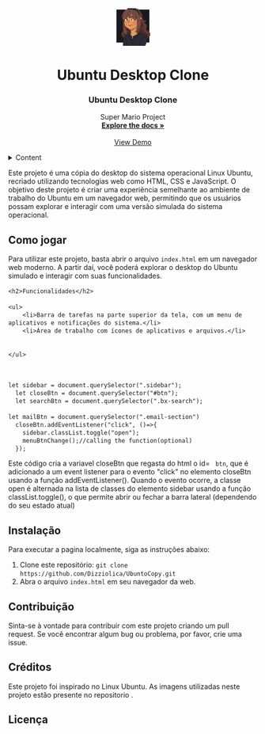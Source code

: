 

	

	
	

	

</body>
</html>

<br />
<div align="center">
  <a href="https://github.com/Dizziolica/SuperMariioJs">
    <img src="/dizziolica.jpg" alt="Logo" width="80" height="80">
  </a>




<h1>Ubuntu Desktop Clone</h1>

  <h3 align="center">Ubuntu Desktop Clone</h3>

  <p align="center">
    Super Mario Project
    <br />
    <a href="https://github.com/Dizziolica/UbuntuCopy"><strong>Explore the docs »</strong></a>
    <br />
    <br />
    <a href="https://github.com/Dizziolica/UbuntuCopy">View Demo</a>
    
   
  </p>
</div>



<!-- TABLE OF CONTENTS -->
<details>
  <summary>Content</summary>
  <ol>
    <li>
      <a href="#about-the-project">About The Project</a>
      <ul>
        <li><a href="#built-with">Built With</a></li>
      </ul>
    </li>
    <li>
      <a href= "https://github.com/Dizziolica/SuperMariioJs" >Getting Started</a>
      <ul>
        <li><a href="#prerequisites">Prerequisites</a></li>
        <li><a href="#installation">Installation</a></li>
      </ul>
    </li>
    <li><a href="#usage">Usage</a></li>
    <li><a href="#tools">Roadmap</a></li>
    <li><a href="#contributing">Contributing</a></li>
    <li><a href="#license">License</a></li>
    <li><a href="#contact">Contact</a></li>
    <li><a href="#acknowledgments">Acknowledgments</a></li>
  </ol>
</details>


<p>Este projeto é uma cópia do desktop do sistema operacional Linux Ubuntu, recriado utilizando tecnologias web como HTML, CSS e JavaScript. O objetivo deste projeto é criar uma experiência semelhante ao ambiente de trabalho do Ubuntu em um navegador web, permitindo que os usuários possam explorar e interagir com uma versão simulada do sistema operacional.</p>

<h2>Como jogar</h2>
<p>Para utilizar este projeto, basta abrir o arquivo <code>index.html</code> em um navegador web moderno. A partir daí, você poderá explorar o desktop do Ubuntu simulado e interagir com suas funcionalidades.</p>

	<h2>Funcionalidades</h2>

	<ul>
		<li>Barra de tarefas na parte superior da tela, com um menu de aplicativos e notificações do sistema.</li>
		<li>Área de trabalho com ícones de aplicativos e arquivos.</li>
		
	
	</ul>
<pre><code>

let sidebar = document.querySelector(".sidebar");
  let closeBtn = document.querySelector("#btn");
  let searchBtn = document.querySelector(".bx-search");

let mailBtn = document.querySelector(".email-section")
  closeBtn.addEventListener("click", ()=>{
    sidebar.classList.toggle("open");
    menuBtnChange();//calling the function(optional)
  });
</code></pre>
<p>Este código cria a variavel closeBtn que regasta do html o id= <code> btn</code>, que é adicionado a um event listener para o evento "click" no elemento closeBtn usando a função addEventListener(). Quando o evento ocorre, a classe open é alternada na lista de classes do elemento sidebar usando a função classList.toggle(), o que permite abrir ou fechar a barra lateral (dependendo do seu estado atual)</p>
<h2>Instalação</h2>
<p>Para executar a pagina localmente, siga as instruções abaixo:</p>
<ol>
  <li>Clone este repositório: <code>git clone https://github.com/Dizziolica/UbuntoCopy.git</code></li>
  <li>Abra o arquivo <code>index.html</code> em seu navegador da web.</li>
  
</ol>
<h2>Contribuição</h2>
<p>Sinta-se à vontade para contribuir com este projeto criando um pull request. Se você encontrar algum bug ou problema, por favor, crie uma issue.</p>
<h2>Créditos</h2>
<p> Este projeto foi inspirado no Linux Ubuntu. As imagens utilizadas neste projeto estão presente no repositorio .</p>
<h2>Licença</h2>




